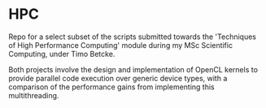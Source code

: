 # HPC

Repo for a select subset of the scripts submitted towards the 'Techniques of High Performance Computing' module during my MSc Scientific Computing, under Timo Betcke.

Both projects involve the design and implementation of OpenCL kernels to provide parallel code execution over generic device types, with a comparison of the performance gains from implementing this multithreading.




